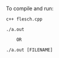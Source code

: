 To compile and run:

    c++ flesch.cpp
    
    ./a.out
        
        OR

    ./a.out [FILENAME]



